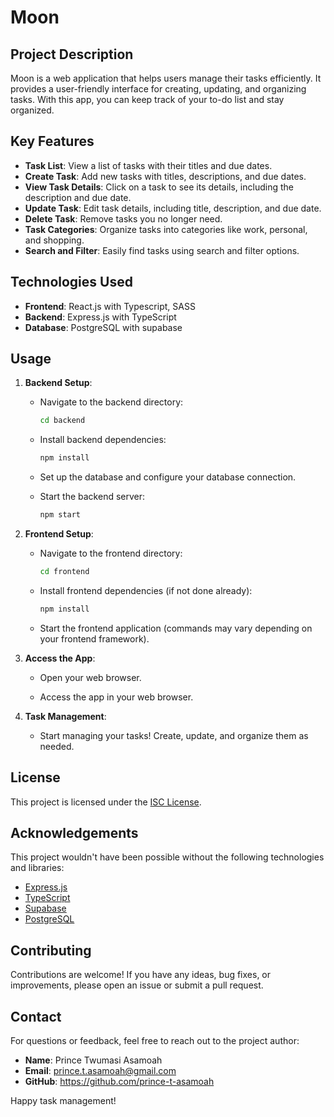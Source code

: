# Moon

## Project Description

Moon is a web application that helps users manage their tasks efficiently. It provides a user-friendly interface for creating, updating, and organizing tasks. With this app, you can keep track of your to-do list and stay organized.

## Key Features

-   **Task List**: View a list of tasks with their titles and due dates.
-   **Create Task**: Add new tasks with titles, descriptions, and due dates.
-   **View Task Details**: Click on a task to see its details, including the description and due date.
-   **Update Task**: Edit task details, including title, description, and due date.
-   **Delete Task**: Remove tasks you no longer need.
-   **Task Categories**: Organize tasks into categories like work, personal, and shopping.
-   **Search and Filter**: Easily find tasks using search and filter options.

## Technologies Used

-   **Frontend**: React.js with Typescript, SASS
-   **Backend**: Express.js with TypeScript
-   **Database**: PostgreSQL with supabase

## Usage

1. **Backend Setup**:

    - Navigate to the backend directory:

        ```bash
        cd backend
        ```

    - Install backend dependencies:

        ```bash
        npm install
        ```

    - Set up the database and configure your database connection.

    - Start the backend server:
        ```bash
        npm start
        ```

2. **Frontend Setup**:

    - Navigate to the frontend directory:

        ```bash
        cd frontend
        ```

    - Install frontend dependencies (if not done already):

        ```bash
        npm install
        ```

    - Start the frontend application (commands may vary depending on your frontend framework).

3. **Access the App**:

    - Open your web browser.

    - Access the app in your web browser.

4. **Task Management**:

    - Start managing your tasks! Create, update, and organize them as needed.

## License

This project is licensed under the [ISC License](LICENSE).

## Acknowledgements

This project wouldn't have been possible without the following technologies and libraries:

- [Express.js](https://expressjs.com/)
- [TypeScript](https://www.typescriptlang.org/)
- [Supabase](https://supabase.com/)
- [PostgreSQL](https://www.postgresql.org/)

## Contributing

Contributions are welcome! If you have any ideas, bug fixes, or improvements, please open an issue or submit a pull request.

## Contact

For questions or feedback, feel free to reach out to the project author:

-   **Name**: Prince Twumasi Asamoah
-   **Email**: prince.t.asamoah@gmail.com
-   **GitHub**: https://github.com/prince-t-asamoah

Happy task management!
